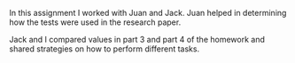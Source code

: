 In this assignment I worked with Juan and Jack. Juan helped in determining how the tests were used in the research paper.

Jack and I compared values in part 3 and part 4 of the homework and shared strategies on how to perform different tasks.
